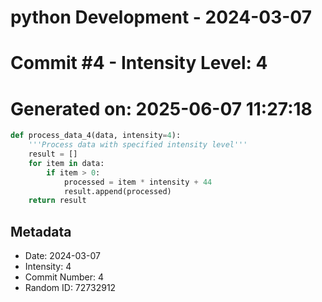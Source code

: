﻿# python Development - 2024-03-07
# Commit #4 - Intensity Level: 4
# Generated on: 2025-06-07 11:27:18
```python
def process_data_4(data, intensity=4):
    '''Process data with specified intensity level'''
    result = []
    for item in data:
        if item > 0:
            processed = item * intensity + 44
            result.append(processed)
    return result
```
## Metadata
- Date: 2024-03-07
- Intensity: 4
- Commit Number: 4
- Random ID: 72732912
